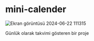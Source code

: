 # mini-calender
![Ekran görüntüsü 2024-06-22 111315](https://github.com/pelicorn17/mini-calender/assets/72441489/ff63ebb4-3d0d-4a9f-adab-d6e1baa82a07)

Günlük olarak takvimi gösteren bir proje
